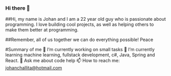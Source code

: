 ### Hi there 👋

##Hi, my name is Johan and I am a 22 year old guy who is passionate about programming. I love building cool projects, as well as helping others to make them better at programming.

##Remember, all of us together we can do everything possible! Peace

#Summary of me
🔭 I’m currently working on small tasks
🌱 I’m currently learning machine learning, fullstack development, c#, Java, Spring and React. 
💬 Ask me about code help
📫 How to reach me: johanchallita@hotmail.com

<!--
**johan123456718/johan123456718** is a ✨ _special_ ✨ repository because its `README.md` (this file) appears on your GitHub profile.

-->


